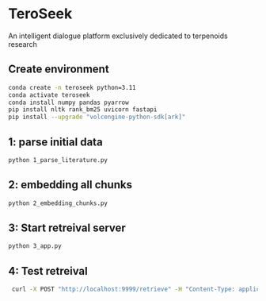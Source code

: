 # TeroSeek
An intelligent dialogue platform exclusively dedicated to terpenoids research


## Create environment
```bash
conda create -n teroseek python=3.11
conda activate teroseek
conda install numpy pandas pyarrow
pip install nltk rank_bm25 uvicorn fastapi
pip install --upgrade "volcengine-python-sdk[ark]"
```




## 1: parse initial data
```bash
python 1_parse_literature.py
```
## 2: embedding all chunks
```bash
python 2_embedding_chunks.py
```
## 3: Start retreival server
```bash
python 3_app.py
```
## 4: Test retreival
```bash
 curl -X POST "http://localhost:9999/retrieve" -H "Content-Type: application/json" -d '{"query":"what is terpene?", "top_k":1}'
```
